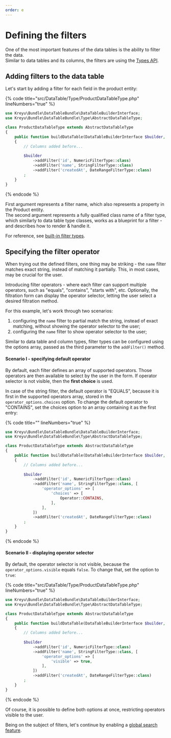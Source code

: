 ```yaml
---
order: e
---
```


# Defining the filters

One of the most important features of the data tables is the ability to filter the data.\
Similar to data tables and its columns, the filters are using the [Types API](../philosophy/understanding-the-types-api.md).

## Adding filters to the data table

Let's start by adding a filter for each field in the product entity:

{% code title="src/DataTable/Type/ProductDataTableType.php" lineNumbers="true" %}
```php
use Kreyu\Bundle\DataTableBundle\DataTableBuilderInterface;
use Kreyu\Bundle\DataTableBundle\Type\AbstractDataTableType;

class ProductDataTableType extends AbstractDataTableType
{
    public function buildDataTable(DataTableBuilderInterface $builder, array $options): void
    {
        // Columns added before...
        
        $builder
            ->addFilter('id', NumericFilterType::class)
            ->addFilter('name', StringFilterType::class)
            ->addFilter('createdAt', DateRangeFilterType::class)
        ;
    }
}
```
{% endcode %}

First argument represents a filter name, which also represents a property in the Product entity.\
The second argument represents a fully qualified class name of a filter type, which similarly to data table type classes, works as a blueprint for a filter - and describes how to render & handle it.

For reference, see [built-in filter types](../reference/filters/types.md).

## Specifying the filter operator

When trying out the defined filters, one thing may be striking - the `name` filter matches exact string, instead of matching it partially. This, in most cases, may be crucial for the user.

Introducing filter operators - where each filter can support multiple operators, such as "equals", "contains", "starts with", etc. Optionally, the filtration form can display the operator selector, letting the user select a desired filtration method.

For this example, let's work through two scenarios:

1. configuring the `name` filter to partial match the string, instead of exact matching, without showing the operator selector to the user;
2. configuring the `name` filter to show operator selector to the user;

Similar to data table and column types, filter types can be configured using the options array, passed as the third parameter to the `addFilter()` method.&#x20;

#### **Scenario I - specifying default operator**

By default, each filter defines an array of supported operators. Those operators are then available to select by the user in the form. If operator selector is not visible, then the **first choice** is used.&#x20;

In case of the string filter, the default operator is "EQUALS", because it is first in the supported operators array, stored in the `operator_options.choices` option. To change the default operator to "CONTAINS", set the choices option to an array containing it as the first entry:

{% code title="" lineNumbers="true" %}
```php
use Kreyu\Bundle\DataTableBundle\DataTableBuilderInterface;
use Kreyu\Bundle\DataTableBundle\Type\AbstractDataTableType;

class ProductDataTableType extends AbstractDataTableType
{
    public function buildDataTable(DataTableBuilderInterface $builder, array $options): void
    {
        // Columns added before...
        
        $builder
            ->addFilter('id', NumericFilterType::class)
            ->addFilter('name', StringFilterType::class, [
                'operator_options' => [
                    'choices' => [
                        Operator::CONTAINS,
                    ],
                ],
            ])
            ->addFilter('createdAt', DateRangeFilterType::class)
        ;
    }
}
```
{% endcode %}

#### Scenario II - displaying operator selector

By default, the operator selector is not visible, because the `operator_options.visible` equals `false`. To change that, set the option to `true`:

{% code title="src/DataTable/Type/ProductDataTableType.php" lineNumbers="true" %}
```php
use Kreyu\Bundle\DataTableBundle\DataTableBuilderInterface;
use Kreyu\Bundle\DataTableBundle\Type\AbstractDataTableType;

class ProductDataTableType extends AbstractDataTableType
{
    public function buildDataTable(DataTableBuilderInterface $builder, array $options): void
    {
        // Columns added before...
        
        $builder
            ->addFilter('id', NumericFilterType::class)
            ->addFilter('name', StringFilterType::class, [
                'operator_options' => [
                    'visible' => true,
                ],
            ])
            ->addFilter('createdAt', DateRangeFilterType::class)
        ;
    }
}
```
{% endcode %}

Of course, it is possible to define both options at once, restricting operators visible to the user.

Being on the subject of filters, let's continue by enabling a [global search feature](enabling-global-search.md).
